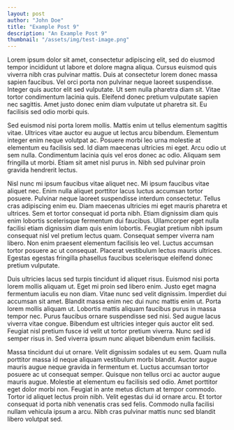 ```yaml
---
layout: post
author: "John Doe"
title: "Example Post 9"
description: "An Example Post 9"
thumbnail: "/assets/img/test-image.png"
---
```


Lorem ipsum dolor sit amet, consectetur adipiscing elit, sed do eiusmod tempor incididunt ut labore et dolore magna aliqua. Cursus euismod quis viverra nibh cras pulvinar mattis. Duis at consectetur lorem donec massa sapien faucibus. Vel orci porta non pulvinar neque laoreet suspendisse. Integer quis auctor elit sed vulputate. Ut sem nulla pharetra diam sit. Vitae tortor condimentum lacinia quis. Eleifend donec pretium vulputate sapien nec sagittis. Amet justo donec enim diam vulputate ut pharetra sit. Eu facilisis sed odio morbi quis.

Sed euismod nisi porta lorem mollis. Mattis enim ut tellus elementum sagittis vitae. Ultrices vitae auctor eu augue ut lectus arcu bibendum. Elementum integer enim neque volutpat ac. Posuere morbi leo urna molestie at elementum eu facilisis sed. Id diam maecenas ultricies mi eget. Arcu odio ut sem nulla. Condimentum lacinia quis vel eros donec ac odio. Aliquam sem fringilla ut morbi. Etiam sit amet nisl purus in. Nibh sed pulvinar proin gravida hendrerit lectus.

Nisl nunc mi ipsum faucibus vitae aliquet nec. Mi ipsum faucibus vitae aliquet nec. Enim nulla aliquet porttitor lacus luctus accumsan tortor posuere. Pulvinar neque laoreet suspendisse interdum consectetur. Tellus cras adipiscing enim eu. Diam maecenas ultricies mi eget mauris pharetra et ultrices. Sem et tortor consequat id porta nibh. Etiam dignissim diam quis enim lobortis scelerisque fermentum dui faucibus. Ullamcorper eget nulla facilisi etiam dignissim diam quis enim lobortis. Feugiat pretium nibh ipsum consequat nisl vel pretium lectus quam. Consequat semper viverra nam libero. Non enim praesent elementum facilisis leo vel. Luctus accumsan tortor posuere ac ut consequat. Placerat vestibulum lectus mauris ultrices. Egestas egestas fringilla phasellus faucibus scelerisque eleifend donec pretium vulputate.

Duis ultricies lacus sed turpis tincidunt id aliquet risus. Euismod nisi porta lorem mollis aliquam ut. Eget mi proin sed libero enim. Justo eget magna fermentum iaculis eu non diam. Vitae nunc sed velit dignissim. Imperdiet dui accumsan sit amet. Blandit massa enim nec dui nunc mattis enim ut. Porta lorem mollis aliquam ut. Lobortis mattis aliquam faucibus purus in massa tempor nec. Purus faucibus ornare suspendisse sed nisi. Sed augue lacus viverra vitae congue. Bibendum est ultricies integer quis auctor elit sed. Feugiat nisl pretium fusce id velit ut tortor pretium viverra. Nunc sed id semper risus in. Sed viverra ipsum nunc aliquet bibendum enim facilisis.

Massa tincidunt dui ut ornare. Velit dignissim sodales ut eu sem. Quam nulla porttitor massa id neque aliquam vestibulum morbi blandit. Auctor augue mauris augue neque gravida in fermentum et. Luctus accumsan tortor posuere ac ut consequat semper. Quisque non tellus orci ac auctor augue mauris augue. Molestie at elementum eu facilisis sed odio. Amet porttitor eget dolor morbi non. Feugiat in ante metus dictum at tempor commodo. Tortor id aliquet lectus proin nibh. Velit egestas dui id ornare arcu. Et tortor consequat id porta nibh venenatis cras sed felis. Commodo nulla facilisi nullam vehicula ipsum a arcu. Nibh cras pulvinar mattis nunc sed blandit libero volutpat sed.
